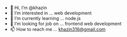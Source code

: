 - 👋 Hi, I’m @khazin
- 👀 I’m interested in ... web development
- 🌱 I’m currently learning ... node.js
- 💞️ I’m looking for job on  ... frontend web development
- 📫 How to reach me ... khazin316@gmail.com

<!---
khazin/khazin is a ✨ special ✨ repository because its `README.md` (this file) appears on your GitHub profile.
You can click the Preview link to take a look at your changes.
--->
